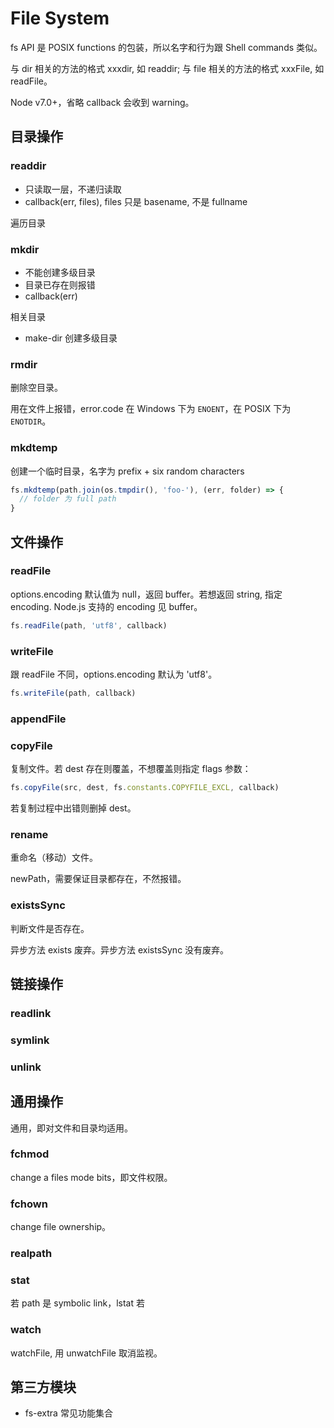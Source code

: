 # File System

fs API 是 POSIX functions 的包装，所以名字和行为跟 Shell commands 类似。

与 dir 相关的方法的格式 xxxdir, 如 readdir;
与 file 相关的方法的格式 xxxFile, 如 readFile。

Node v7.0+，省略 callback 会收到 warning。

## 目录操作

### readdir

- 只读取一层，不递归读取
- callback(err, files), files 只是 basename, 不是 fullname

遍历目录

### mkdir

- 不能创建多级目录
- 目录已存在则报错
- callback(err)

相关目录

- make-dir 创建多级目录

### rmdir

删除空目录。

用在文件上报错，error.code 在 Windows 下为 `ENOENT`，在 POSIX 下为 `ENOTDIR`。

### mkdtemp

创建一个临时目录，名字为 prefix + six random characters

```js
fs.mkdtemp(path.join(os.tmpdir(), 'foo-'), (err, folder) => {
  // folder 为 full path
}
```

## 文件操作

### readFile

options.encoding 默认值为 null，返回 buffer。若想返回 string, 指定 encoding. Node.js 支持的 encoding 见 buffer。

```js
fs.readFile(path, 'utf8', callback)
```

### writeFile

跟 readFile 不同，options.encoding 默认为 'utf8'。

```js
fs.writeFile(path, callback)
```

### appendFile




### copyFile

复制文件。若 dest 存在则覆盖，不想覆盖则指定 flags 参数：

```js
fs.copyFile(src, dest, fs.constants.COPYFILE_EXCL, callback)
```

若复制过程中出错则删掉 dest。


### rename

重命名（移动）文件。

newPath，需要保证目录都存在，不然报错。

### existsSync

判断文件是否存在。

异步方法 exists 废弃。异步方法 existsSync 没有废弃。

## 链接操作

### readlink

### symlink

### unlink


## 通用操作

通用，即对文件和目录均适用。

### fchmod

change a files mode bits，即文件权限。

### fchown

change file ownership。

###

### realpath


### stat


若 path 是 symbolic link，lstat 若

### watch

watchFile, 用 unwatchFile 取消监视。


## 第三方模块


- fs-extra 常见功能集合
